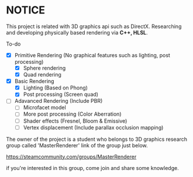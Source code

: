 # NOTICE
This project is related with 3D graphics api such as DirectX. Researching and developing physically based rendering via **C++, HLSL**. 

To-do

 - [x] Primitive Rendering (No graphical features such as lighting, post processing)
	 - [x] Sphere rendering
	 - [x] Quad rendering
 - [x] Basic Rendering
	 - [x] Lighting (Based on Phong)
	 - [x] Post processing (Screen quad)
 - [ ] Adavanced Rendering (Include PBR)
	 - [ ] Microfacet model
	 - [ ] More post processing (Color Aberration)
	 - [ ] Shader effects (Fresnel, Bloom & Emissive)
	 - [ ] Vertex displacement (Include parallax occlusion mapping)

The owner of the project is a student who belongs to 3D graphics research group called 'MasterRenderer' 
link of the group just below.

https://steamcommunity.com/groups/MasterRenderer

if you're interested in this group, come join and share some knowledge.
